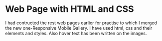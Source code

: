 # Web Page with HTML and CSS
I had contructed the rest web pages earlier for practise to which I merged the new one-Responsive Mobile Gallery.
I have used html, css and their elements and styles. Also hover text has been written on the images. 
